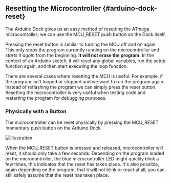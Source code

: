 ## Resetting the Microcontroller {#arduino-dock-reset}

The Arduino Dock gives us an easy method of resetting the ATmega microcontroller; we can use the MCU_RESET push button on the Dock itself.

Pressing the reset button is similar to turning the MCU off and on again. This only stops the program currently running on the microcontroller and *starts it again* from the beginning. **It will not erase the program.** In the context of an Arduino sketch, it will reset any global variables, run the setup function again, and then start executing the loop function.

There are several cases where resetting the MCU is useful. For example, if the program isn't looped or stopped and we want to run the program again. Instead of reflashing the program we can simply press the reset button. Resetting the microcontroller is very useful when testing code and restarting the program for debugging purposes.

### Physically with a Button

The microcontroller can be reset physically by pressing the MCU_RESET momentary push button on the Arduino Dock.

![illustration](https://raw.githubusercontent.com/OnionIoT/Onion-Docs/master/Omega2/Documentation/Hardware-Overview/img/arduino-dock-illustration-reset-highlight.png)

When the MCU_RESET button is pressed and released, microcontroller will reset, it should only take a few seconds. Depending on the program loaded on the microcontroller, the blue microcontroller LED might quickly blink a few times, this indicates that the reset has taken place. It's also possible, again depending on the program, that it will not blink or react at all, you can still safely assume that the reset has taken place.



<!-- ### Virtually with Software

// TODO: write this when actually implemented in software

// using the `arduino-dock reset` Command

// explanation: the Omega's GPIO19 can control the microcontroller reset circuit, and that is precisely what the command does
// include a link back to the arduino dock 2 hardware article
// TODO: LAZAR to provide more info -->
